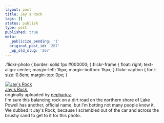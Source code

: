 ```yaml
---
layout: post
title: Jay's Rock
tags: []
status: publish
type: post
published: true
meta:
  _publicize_pending: '1'
  original_post_id: '267'
  _wp_old_slug: '267'
---
```

.flickr-photo { border: solid 1px #000000; }.flickr-frame {	float: right; text-align: center; margin-left: 15px; margin-bottom: 15px; }.flickr-caption { font-size: 0.8em; margin-top: 0px; }<div class="flickr-frame">	<a href="http://www.flickr.com/photos/nephariuz/23978781/" title="photo sharing"><img src="http://photos18.flickr.com/23978781_6ff249e16d_t.jpg" class="flickr-photo" alt="Jay's Rock" /></a><br />	<span class="flickr-caption">		<a href="http://www.flickr.com/photos/nephariuz/23978781/">Jay's Rock</a>,<br /> originally uploaded by <a href="http://www.flickr.com/people/nephariuz/">nephariuz</a>.	</span></div>I'm sure this balancing rock on a dirt road on the northern shore of Lake Powell has another, official name, but I'm betting not many people know it.  We dubbed it Jay's Rock, because I scrambled out of the car and across the brushy sand to get to it for this photo.<br />
